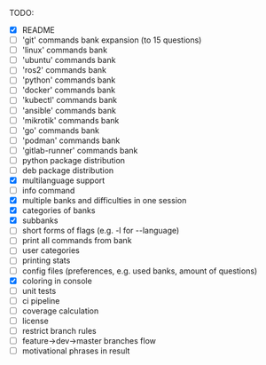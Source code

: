 TODO:
- [x] README
- [ ] 'git' commands bank expansion (to 15 questions)
- [ ] 'linux' commands bank
- [ ] 'ubuntu' commands bank
- [ ] 'ros2' commands bank
- [ ] 'python' commands bank
- [ ] 'docker' commands bank
- [ ] 'kubectl' commands bank
- [ ] 'ansible' commands bank
- [ ] 'mikrotik' commands bank
- [ ] 'go' commands bank
- [ ] 'podman' commands bank
- [ ] 'gitlab-runner' commands bank
- [ ] python package distribution
- [ ] deb package distribution
- [x] multilanguage support
- [ ] info command
- [x] multiple banks and difficulties in one session
- [x] categories of banks
- [x] subbanks
- [ ] short forms of flags (e.g. -l for --language)
- [ ] print all commands from bank
- [ ] user categories
- [ ] printing stats
- [ ] config files (preferences, e.g. used banks, amount of questions)
- [x] coloring in console
- [ ] unit tests
- [ ] ci pipeline
- [ ] coverage calculation
- [ ] license
- [ ] restrict branch rules
- [ ] feature->dev->master branches flow
- [ ] motivational phrases in result
